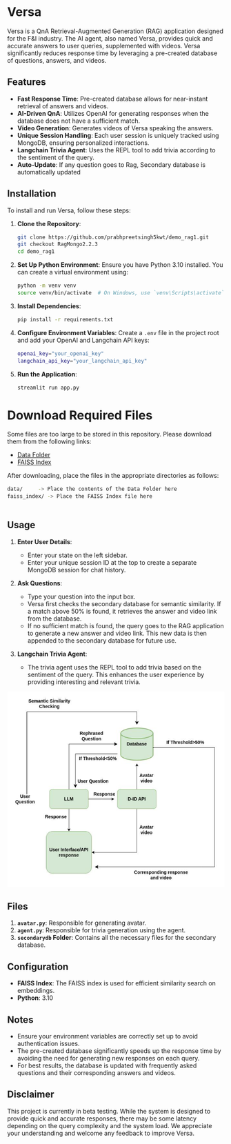 # Versa

Versa is a QnA Retrieval-Augmented Generation (RAG) application designed for the F&I industry. The AI agent, also named Versa, provides quick and accurate answers to user queries, supplemented with videos. Versa significantly reduces response time by leveraging a pre-created database of questions, answers, and videos.

## Features

- **Fast Response Time**: Pre-created database allows for near-instant retrieval of answers and videos.
- **AI-Driven QnA**: Utilizes OpenAI for generating responses when the database does not have a sufficient match.
- **Video Generation**: Generates videos of Versa speaking the answers.
- **Unique Session Handling**: Each user session is uniquely tracked using MongoDB, ensuring personalized interactions.
- **Langchain Trivia Agent**: Uses the REPL tool to add trivia according to the sentiment of the query.
- **Auto-Update**: If any question goes to Rag, Secondary database is automatically updated
## Installation

To install and run Versa, follow these steps:

1. **Clone the Repository**:
    ```sh
    git clone https://github.com/prabhpreetsingh5kwt/demo_rag1.git
    git checkout RagMongo2.2.3
    cd demo_rag1
    ```

2. **Set Up Python Environment**: Ensure you have Python 3.10 installed. You can create a virtual environment using:
    ```sh
    python -m venv venv
    source venv/bin/activate  # On Windows, use `venv\Scripts\activate`
    ```

3. **Install Dependencies**:
    ```sh
    pip install -r requirements.txt
    ```

4. **Configure Environment Variables**: Create a `.env` file in the project root and add your OpenAI and Langchain API keys:
    ```sh
    openai_key="your_openai_key"
    langchain_api_key="your_langchain_api_key"
    ```

5. **Run the Application**:
    ```sh
    streamlit run app.py
    ```

# Download Required Files

Some files are too large to be stored in this repository. Please download them from the following links:

- [Data Folder](https://drive.google.com/drive/folders/18l-1sALXGT6xp4mBnNHQ051Y8lN8FZ2h?usp=sharing)
- [FAISS Index](https://drive.google.com/drive/folders/1JeojO0A495s3NTnaJpYgy_BXn93TxbgI?usp=sharing)

After downloading, place the files in the appropriate directories as follows:

```sh
data/     -> Place the contents of the Data Folder here
faiss_index/ -> Place the FAISS Index file here



```

## Usage

1. **Enter User Details**:
    - Enter your state on the left sidebar.
    - Enter your unique session ID at the top to create a separate MongoDB session for chat history.

2. **Ask Questions**:
    - Type your question into the input box.
    - Versa first checks the secondary database for semantic similarity. If a match above 50% is found, it retrieves the answer and video link from the database.
    - If no sufficient match is found, the query goes to the RAG application to generate a new answer and video link. This new data is then appended to the secondary database for future use.

3. **Langchain Trivia Agent**:
    - The trivia agent uses the REPL tool to add trivia based on the sentiment of the query. This enhances the user experience by providing interesting and relevant trivia.

![Architecture](Rag_architecture.jpg)
## Files

1. **`avatar.py`**: Responsible for generating avatar.
2. **`agent.py`**: Responsible for trivia generation using the agent.
3. **`secondarydb` Folder**: Contains all the necessary files for the secondary database.

## Configuration

- **FAISS Index**: The FAISS index is used for efficient similarity search on embeddings.
- **Python**: 3.10

## Notes

- Ensure your environment variables are correctly set up to avoid authentication issues.
- The pre-created database significantly speeds up the response time by avoiding the need for generating new responses on each query.
- For best results, the database is updated with frequently asked questions and their corresponding answers and videos.

## Disclaimer

This project is currently in beta testing. While the system is designed to provide quick and accurate responses, there may be some latency depending on the query complexity and the system load. We appreciate your understanding and welcome any feedback to improve Versa.


